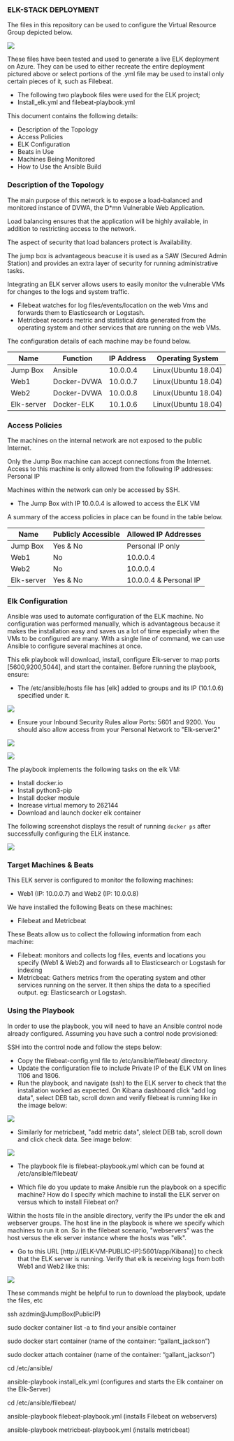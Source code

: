  ### ELK-STACK DEPLOYMENT
 
 The files in this repository can be used to configure the Virtual Resource Group depicted below.
 
 ![](Diagrams/Network_topology_with_ELK.png)

These files have been tested and used to generate a live ELK deployment on Azure. They can be used to either recreate the entire deployment pictured above or select portions of the .yml file may be used to install only certain pieces of it, such as Filebeat.
 
- The following two playbook files were used for the ELK project;
- Install_elk.yml and filebeat-playbook.yml
 
This document contains the following details:
- Description of the Topology
- Access Policies
- ELK Configuration
 - Beats in Use
 - Machines Being Monitored
- How to Use the Ansible Build
 
 
### Description of the Topology
 
The main purpose of this network is to expose a load-balanced and monitored instance of DVWA, the D*mn Vulnerable Web Application.
 
Load balancing ensures that the application will be highly available, in addition to restricting access to the network.

The aspect of security that load balancers protect is Availability.

The jump box is advantageous beacuse it is used as a SAW (Secured Admin Station) and provides an extra layer of security for running administrative tasks. 
 
Integrating an ELK server allows users to easily monitor the vulnerable VMs for changes to the logs and system traffic.
- Filebeat watches for log files/events/location on the web Vms and forwards them to Elasticsearch or Logstash.
- Metricbeat records metric and statistical data generated from the operating system and other services that are running on the web VMs. 
 
 
The configuration details of each machine may be found below.
 
| Name     | Function | IP Address | Operating System |
|----------|----------|------------|------------------|
| Jump Box | Ansible  | 10.0.0.4   |Linux(Ubuntu 18.04)|
| Web1     |Docker-DVWA| 10.0.0.7  |Linux(Ubuntu 18.04)|
| Web2     |Docker-DVWA| 10.0.0.8  |Linux(Ubuntu 18.04)|
|Elk-server|Docker-ELK| 10.1.0.6  |Linux(Ubuntu 18.04)|
 
### Access Policies
 
The machines on the internal network are not exposed to the public Internet.
 
Only the Jump Box machine can accept connections from the Internet. Access to this machine is only allowed from the following IP addresses: Personal IP
 
Machines within the network can only be accessed by SSH.
- The Jump Box with IP 10.0.0.4 is allowed to access the ELK VM
 
A summary of the access policies in place can be found in the table below.
 
| Name     | Publicly Accessible | Allowed IP Addresses |
|----------|---------------------|----------------------|
| Jump Box | Yes & No            | Personal IP only     |
|  Web1    | No                  | 10.0.0.4             |
|  Web2    | No                  | 10.0.0.4             |
|Elk-server| Yes & No            |10.0.0.4 & Personal IP|
 

### Elk Configuration
 
Ansible was used to automate configuration of the ELK machine. No configuration was performed manually, which is advantageous because it makes the installation easy and saves us a lot of time especially when the VMs to be configured are many. With a single line of command, we can use Ansible to configure several machines at once. 

This elk playbook will download, install, configure Elk-server to map ports [5600,9200,5044], and start the container. Before running the playbook, ensure:

- The /etc/ansible/hosts file has [elk] added to groups and its IP (10.1.0.6) specified under it.

![](Diagrams/hosts.elk.png)

- Ensure your Inbound Security Rules allow Ports: 5601 and 9200. You should also allow access from your Personal Network to "Elk-server2"


![](Diagrams/sec_g1.png)



![](Diagrams/sec_g2.png)

The playbook implements the following tasks on the elk VM:
- Install docker.io
- Install python3-pip
- Install docker module
- Increase virtual memory to 262144
- Download and launch docker elk container
 
The following screenshot displays the result of running `docker ps` after successfully configuring the ELK instance.
 
![](Diagrams/docker_ps_output.png)
 
### Target Machines & Beats
This ELK server is configured to monitor the following machines:
- Web1 (IP: 10.0.0.7) and Web2 (IP: 10.0.0.8)
 
We have installed the following Beats on these machines:
- Filebeat and Metricbeat
 
These Beats allow us to collect the following information from each machine:
- Filebeat: monitors and collects log files, events and locations you specify (Web1 & Web2) and forwards all to Elasticsearch or Logstash for indexing
- Metricbeat: Gathers metrics from the operating system and other services running on the server. It then ships the data to a specified output. eg: Elasticsearch or Logstash.
 
### Using the Playbook
In order to use the playbook, you will need to have an Ansible control node already configured. Assuming you have such a control node provisioned:
 
SSH into the control node and follow the steps below:
- Copy the filebeat-config.yml file to /etc/ansible/filebeat/ directory.
- Update the configuration file to include Private IP of the ELK VM on lines 1106 and 1806.
- Run the playbook, and navigate (ssh) to the ELK server to check that the installation worked as expected. On Kibana dashboard click "add log data", select DEB tab, scroll down and verify filebeat is running like in the image below: 

![](Diagrams/filebeat_confirmation.png)

- Similarly for metricbeat, "add metric data", slelect DEB tab, scroll down and click check data. See image below:

![](Diagrams/metricbeat_confirmation.png)
 
- The playbook file is filebeat-playbook.yml which can be found at /etc/ansible/filebeat/ 
 
 
- Which file do you update to make Ansible run the playbook on a specific machine? How do I specify which machine to install the ELK server on versus which to install Filebeat on?
 
Within the hosts file in the ansible directory, verify the IPs under the elk and webserver groups. The host line in the playbook is where we specify which machines to run it on. So in the filebeat scenario, "webservers" was the host versus the elk server instance where the hosts was "elk".
 
- Go to this URL [http://[ELK-VM-PUBLIC-IP]:5601/app/Kibana)] to check that the ELK server is running. Verify that elk is receiving logs from both Web1 and Web2 like this:

![](Diagrams/Kibana_dashboard.png)
 
These commands might be helpful to run to download the playbook, update the files, etc

ssh azdmin@JumpBox(PublicIP)

sudo docker container list -a to find your ansible container

sudo docker start container (name of the container: “gallant_jackson”)

sudo docker attach container (name of the container: “gallant_jackson”)

cd /etc/ansible/

ansible-playbook install_elk.yml (configures and starts the Elk container on the Elk-Server)

cd /etc/ansible/filebeat/

ansible-playbook filebeat-playbook.yml (installs Filebeat on webservers)

ansible-playbook metricbeat-playbook.yml (installs metricbeat)

```


